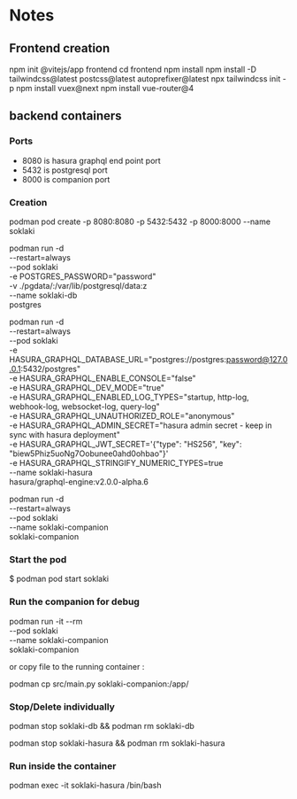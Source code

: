 # Notes

## Frontend creation

npm init @vitejs/app frontend
cd frontend
npm install
npm install -D tailwindcss@latest postcss@latest autoprefixer@latest
npx tailwindcss init -p
npm install vuex@next
npm install vue-router@4

## backend containers

### Ports

- 8080 is hasura graphql end point port
- 5432 is postgresql port
- 8000 is companion port

### Creation

podman pod create -p 8080:8080 -p 5432:5432 -p 8000:8000 --name soklaki

podman run -d \
 --restart=always \
 --pod soklaki \
 -e POSTGRES_PASSWORD="password" \
 -v ./pgdata/:/var/lib/postgresql/data:z \
 --name soklaki-db \
 postgres

podman run -d \
 --restart=always \
 --pod soklaki \
 -e HASURA_GRAPHQL_DATABASE_URL="postgres://postgres:password@127.0.0.1:5432/postgres" \
 -e HASURA_GRAPHQL_ENABLE_CONSOLE="false" \
 -e HASURA_GRAPHQL_DEV_MODE="true" \
 -e HASURA_GRAPHQL_ENABLED_LOG_TYPES="startup, http-log, webhook-log, websocket-log, query-log" \
 -e HASURA_GRAPHQL_UNAUTHORIZED_ROLE="anonymous" \
 -e HASURA_GRAPHQL_ADMIN_SECRET="hasura admin secret - keep in sync with hasura deployment" \
 -e HASURA_GRAPHQL_JWT_SECRET='{"type": "HS256", "key": "biew5Phiz5uoNg7Oobunee0ahd0ohbao"}' \
 -e HASURA_GRAPHQL_STRINGIFY_NUMERIC_TYPES=true \
 --name soklaki-hasura \
 hasura/graphql-engine:v2.0.0-alpha.6

podman run -d \
 --restart=always \
 --pod soklaki \
 --name soklaki-companion \
 soklaki-companion

### Start the pod

$ podman pod start soklaki

### Run the companion for debug

podman run -it --rm \
 --pod soklaki \
 --name soklaki-companion \
 soklaki-companion

or copy file to the running container :

podman cp src/main.py soklaki-companion:/app/

### Stop/Delete individually

podman stop soklaki-db && podman rm soklaki-db

podman stop soklaki-hasura && podman rm soklaki-hasura

### Run inside the container

podman exec -it soklaki-hasura /bin/bash

